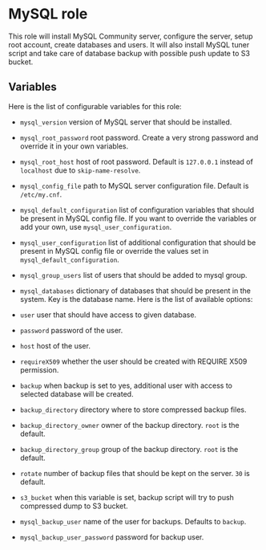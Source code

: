 MySQL role
==========

This role will install MySQL Community server, configure the server, setup root account, create databases and users.
It will also install MySQL tuner script and take care of database backup with possible push update to S3 bucket.

Variables
---------
Here is the list of configurable variables for this role:

 - `mysql_version` version of MySQL server that should be installed.
 
 - `mysql_root_password` root password. Create a very strong password and override it in your own variables.
 
 - `mysql_root_host` host of root password. Default is `127.0.0.1` instead of `localhost` due to `skip-name-resolve`.
 
 - `mysql_config_file` path to MySQL server configuration file. Default is `/etc/my.cnf`.
 
 - `mysql_default_configuration` list of configuration variables that should be present in MySQL config file. If you want to override the variables or add your own, use `mysql_user_configuration`.

- `mysql_user_configuration` list of additional configuration that should be present in MySQL config file or override the values set in `mysql_default_configuration`.

- `mysql_group_users` list of users that should be added to mysql group.

- `mysql_databases` dictionary of databases that should be present in the system. Key is the database name. Here is the list of available options:
 - `user` user that should have access to given database.
 - `password` password of the user.
 - `host` host of the user.
 - `requireX509` whether the user should be created with REQUIRE X509 permission.
 - `backup` when backup is set to yes, additional user with access to selected database will be created.
 - `backup_directory` directory where to store compressed backup files.
 - `backup_directory_owner` owner of the backup directory. `root` is the default.
 - `backup_directory_group` group of the backup directory. `root` is the default.
 - `rotate` number of backup files that should be kept on the server. `30` is default.
 - `s3_bucket` when this variable is set, backup script will try to push compressed dump to S3 bucket. 
 
 - `mysql_backup_user` name of the user for backups. Defaults to `backup`.
 
 - `mysql_backup_user_password` password for backup user.

